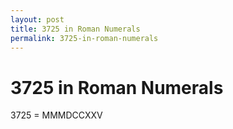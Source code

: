 ```yaml
---
layout: post
title: 3725 in Roman Numerals
permalink: 3725-in-roman-numerals
---
```


# 3725 in Roman Numerals

3725 = MMMDCCXXV
